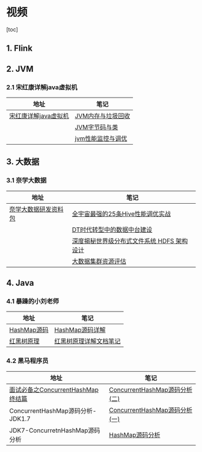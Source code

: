 # 视频

[toc]

## 1. Flink



## 2. JVM

### 2.1 宋红康详解java虚拟机

| 地址                                                         | 笔记                                                         |
| ------------------------------------------------------------ | ------------------------------------------------------------ |
| [宋红康详解java虚拟机](https://www.bilibili.com/video/BV1PJ411n7xZ?p=267) | [JVM内存与垃圾回收](/java/jvm内存与垃圾回收/01JVM与Java体系结构.md) |
|                                                              | [JVM字节码与类](/java/jvm字节码与类/01Class文件结构.md)      |
|                                                              | [jvm性能监控与调优](/java/jvm性能监控与调优/01概述篇.md)     |



## 3. 大数据

### 3.1 奈学大数据

| 地址                                                         | 笔记                                                         |
| ------------------------------------------------------------ | ------------------------------------------------------------ |
| [奈学大数据研发资料包](https://pan.baidu.com/disk/home?#/all?vmode=list&path=%2F%E5%A5%88%E5%AD%A6%E6%95%99%E8%82%B2---%E5%A4%A7%E6%95%B0%E6%8D%AE%E7%A0%94%E5%8F%91-%E6%9E%B6%E6%9E%84%E8%B5%84%E6%96%99%E5%8C%85) | [全宇宙最强的25条Hive性能调优实战](/bigdata/hive/全宇宙最强的25条Hive性能调优实战) |
|                                                              | [DT时代转型中的数据中台建设](/architecture/数据中台/DT时代转型中的数据中台建设.md) |
|                                                              | [深度揭秘世界级分布式文件系统 HDFS 架构设计](/bigdata/hadoop/深度揭秘世界级分布式文件系统HDFS架构设计.md) |
|                                                              | [大数据集群资源评估](/bigdata/kafka/大数据集群资源评估.md)   |



## 4. Java

### 4.1 暴躁的小刘老师

| 地址                                                       | 笔记                                                |
| ---------------------------------------------------------- | --------------------------------------------------- |
| [HashMap源码](https://www.bilibili.com/video/BV1LJ411W7dP) | [HashMap源码详解](/java/java.html#HashMap源码详解)  |
| [红黑树原理](https://www.bilibili.com/video/BV1UJ411J7CU)  | [红黑树原理详解文档笔记](/algorithm/红黑树原理详解) |



### 4.2 黑马程序员

| 地址                                                         | 笔记                                                         |
| ------------------------------------------------------------ | ------------------------------------------------------------ |
| [面试必备之ConcurrentHashMap终结篇](https://www.bilibili.com/video/BV17i4y1x71z?from=search&seid=8898792722005987192) | [ConcurrentHashMap源码分析(二)](/java/ConcurrentHashMap源码分析(二)) |
| ConcurrentHashMap源码分析-JDK1.7                             | [ConcurrentHashMap源码分析(一)](/java/ConcurrentHashMap源码分析(一)) |
| JDK7-ConcurretnHashMap源码分析                               | [HashMap源码分析](/java/HashMap源码分析)                     |















